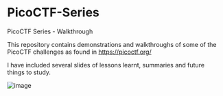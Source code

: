# PicoCTF-Series
PicoCTF Series - Walkthrough 

This repository contains demonstrations and walkthroughs of some of the PicoCTF challenges as found in https://picoctf.org/

I have included several slides of lessons learnt, summaries and future things to study. 

![image](https://github.com/MRSO-33/PicoCTF-Series/assets/63453580/ebd915d9-676d-461f-a672-37b2c0ea91fd)




